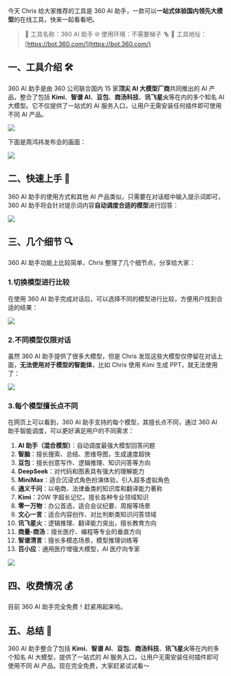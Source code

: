今天 Chris 给大家推荐的工具是 360 AI 助手，一款可以**一站式体验国内领先大模型**的在线工具，快来一起看看吧。

> 🌟 工具名称：360 AI 助手
> 🌐 使用环境：不需要梯子 🪜
> 🔗 工具地址：[https://bot.360.com/](https://bot.360.com/)

## 一、工具介绍 🛠️

360 AI 助手是由 360 公司联合国内 15 家**顶尖 AI 大模型厂商**共同推出的 AI 产品，整合了包括 **Kimi**、**智谱 AI**、**豆包**、**商汤科技**、**讯飞星火**等在内的多个知名 AI 大模型。它不仅提供了一站式的 AI 服务入口，让用户无需安装任何插件即可使用不同 AI 产品。

![](https://cdn.nlark.com/yuque/0/2024/png/186051/1723599514203-d6a61ba0-fe49-4a94-b14d-74ed499d2c83.png#averageHue=%2398b78e&clientId=u888d959a-cda0-4&from=paste&height=965&id=u4e266698&originHeight=1930&originWidth=3734&originalType=binary&ratio=2&rotation=0&showTitle=false&size=915433&status=done&style=none&taskId=ud0eb4b75-1b04-4116-b7c5-deb5a388e55&title=&width=1867)

下面是周鸿祎发布会的画面：

![](https://cdn.nlark.com/yuque/0/2024/png/186051/1723732173538-cf4dddf5-a010-4c51-98b9-ac106a2b21d9.png#averageHue=%2352677b&clientId=uc0494e6f-dbc4-4&from=paste&height=703&id=u5e2edfb8&originHeight=703&originWidth=1080&originalType=binary&ratio=1&rotation=0&showTitle=false&size=712455&status=done&style=none&taskId=uac3493e4-9283-475b-988a-c9a6b9d561b&title=&width=1080)

## 二、快速上手 🚀

360 AI 助手的使用方式和其他 AI 产品类似，只需要在对话框中输入提示词即可，360 AI 助手将会针对提示词内容**自动调度合适的模型**进行回答：

![](https://cdn.nlark.com/yuque/0/2024/png/186051/1723731273112-b17d9c04-e692-4343-b9c1-7ce63dfb9792.png#averageHue=%23bfc0bf&clientId=uc0494e6f-dbc4-4&from=paste&height=1714&id=ud56573c7&originHeight=1714&originWidth=3306&originalType=binary&ratio=1&rotation=0&showTitle=false&size=955093&status=done&style=none&taskId=u0295a3c3-dd40-4f21-8a60-68468f91657&title=&width=3306)

## 三、几个细节 🔍

360 AI 助手功能上比较简单，Chris 整理了几个细节点，分享给大家：

### 1.切换模型进行比较

在使用 360 AI 助手完成对话后，可以选择不同的模型进行比较，方便用户找到合适的结果：

![](https://cdn.nlark.com/yuque/0/2024/png/186051/1723731453485-b3a069f9-05c5-406a-9137-7acc5ca22d2e.png#averageHue=%239fe6a5&clientId=uc0494e6f-dbc4-4&from=paste&height=1720&id=u53dbe852&originHeight=1720&originWidth=3306&originalType=binary&ratio=1&rotation=0&showTitle=false&size=1050218&status=done&style=none&taskId=u67212c83-87ee-4e73-9273-faa40c8d124&title=&width=3306)

### 2.不同模型仅限对话

虽然 360 AI 助手提供了很多大模型，但是 Chris 发现这些大模型仅停留在对话上面，**无法使用对于模型的智能体**，比如 Chris 使用 Kimi 生成 PPT，就无法使用了：

![](https://cdn.nlark.com/yuque/0/2024/png/186051/1723731749300-5e9b554b-e3a1-41ea-867a-4165aacae96e.png#averageHue=%23d7d7d6&clientId=uc0494e6f-dbc4-4&from=paste&height=1706&id=u5938c70d&originHeight=1706&originWidth=3290&originalType=binary&ratio=1&rotation=0&showTitle=false&size=1204453&status=done&style=none&taskId=u48d4e195-fcc4-463b-9e12-32929beb15f&title=&width=3290)

### 3.每个模型擅长点不同

在网页上可以看到，360 AI 助手支持的每个模型，其擅长点不同，通过 360 AI 助手智能调度，可以更好满足用户的不同需求：

1. **AI 助手（混合模型）**：自动调度最强大模型回答问题
2. **智脑**：擅长搜索、总结、思维导图，生成速度超快
3. **豆包**：擅长创意写作、逻辑推理、知识问答等方向
4. **DeepSeek**：对代码和图表具有强大的理解能力
5. **MiniMax**：适合沉浸式角色扮演体验，引入超多虚拟角色
6. **通义千问**：以电商、法律垂类的知识库和翻译能力著称
7. **Kimi**：20W 字超长记忆，擅长各种专业领域知识
8. **零一万物**：办公首选，适合会议纪要、周报等场景
9. **文心一言**：适合内容创作、对比判断类知识问答领域
10. **讯飞星火**：逻辑推理、翻译能力突出，擅长教育方向
11. **商量-商汤**：擅长医疗、编程等专业的垂直方向
12. **智谱清言**：擅长多模态场景，模型推理训练等
13. **百小应**：通用医疗增强大模型，AI 医疗向专家

![](https://cdn.nlark.com/yuque/0/2024/png/186051/1723599534564-c041ba69-6fee-4807-aac6-547f9b4ba8a0.png#averageHue=%238ad0be&clientId=u888d959a-cda0-4&from=paste&height=573&id=M75hK&originHeight=1146&originWidth=2304&originalType=binary&ratio=2&rotation=0&showTitle=false&size=607534&status=done&style=none&taskId=u2b8b42e6-e83d-4586-a0cb-b9ac082b9b6&title=&width=1152)

## 四、收费情况 💰

目前 360 AI 助手完全免费！赶紧用起来哈。

## 五、总结 📝

360 AI 助手整合了包括 **Kimi**、**智谱 AI**、**豆包**、**商汤科技**、**讯飞星火**等在内的多个知名 AI 大模型，提供了一站式的 AI 服务入口，让用户无需安装任何插件即可使用不同 AI 产品。现在完全免费，大家赶紧试试看～
